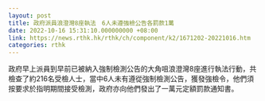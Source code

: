 ```yaml
---
layout: post
title: 政府派員浪澄灣8座執法　6人未遵強檢公告各罰款1萬
date: 2022-10-16 15:31:10.000000000 +08:00
link: https://news.rthk.hk/rthk/ch/component/k2/1671202-20221016.htm
categories: rthk
---
```


政府早上派員到早前已被納入強制檢測公告的大角咀浪澄灣8座進行執法行動，共檢查了約216名受檢人士，當中6人未有遵從強制檢測公告，獲發強檢令，他們須按要求於指明期間接受檢測，政府亦向他們發出了一萬元定額罰款通知書。
